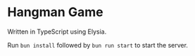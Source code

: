 # Hangman Game
Written in TypeScript using Elysia.

Run `bun install` followed by `bun run start` to start the server.